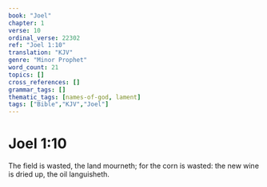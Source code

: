 ```yaml
---
book: "Joel"
chapter: 1
verse: 10
ordinal_verse: 22302
ref: "Joel 1:10"
translation: "KJV"
genre: "Minor Prophet"
word_count: 21
topics: []
cross_references: []
grammar_tags: []
thematic_tags: [names-of-god, lament]
tags: ["Bible","KJV","Joel"]
---
```


# Joel 1:10

The field is wasted, the land mourneth; for the corn is wasted: the new wine is dried up, the oil languisheth.
